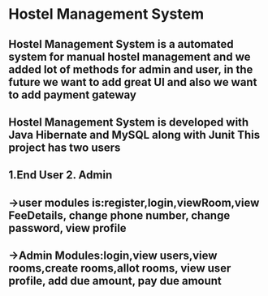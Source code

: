 # Hostel Management System

## Hostel Management System is a automated system for manual hostel management and we added lot of methods for admin and user, in the future we want to add great UI and also we want to add payment gateway

## Hostel Management System is developed with Java Hibernate and MySQL along with Junit This project has two users

## 1.End User 2. Admin
## ->user modules is:register,login,viewRoom,view FeeDetails, change phone number, change password, view profile

## ->Admin Modules:login,view users,view rooms,create rooms,allot rooms, view user profile, add due amount, pay due amount
